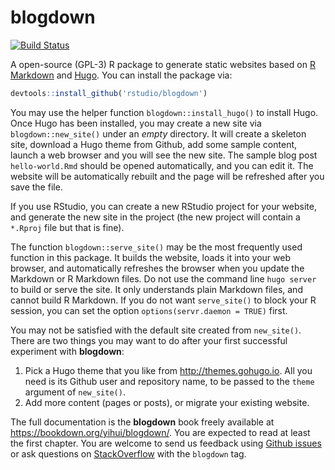 # blogdown

[![Build Status](https://travis-ci.org/rstudio/blogdown.svg)](https://travis-ci.org/rstudio/blogdown)

A open-source (GPL-3) R package to generate static websites based on [R Markdown](http://rmarkdown.rstudio.com) and [Hugo](https://gohugo.io). You can install the package via:

```r
devtools::install_github('rstudio/blogdown')
```

You may use the helper function `blogdown::install_hugo()` to install Hugo. Once Hugo has been installed, you may create a new site via `blogdown::new_site()` under an _empty_ directory. It will create a skeleton site, download a Hugo theme from Github,  add some sample content, launch a web browser and you will see the new site. The sample blog post `hello-world.Rmd` should be opened automatically, and you can edit it. The website will be automatically rebuilt and the page will be refreshed after you save the file.

If you use RStudio, you can create a new RStudio project for your website, and generate the new site in the project (the new project will contain a `*.Rproj` file but that is fine).

The function `blogdown::serve_site()` may be the most frequently used function in this package. It builds the website, loads it into your web browser, and automatically refreshes the browser when you update the Markdown or R Markdown files. Do not use the command line `hugo server` to build or serve the site. It only understands plain Markdown files, and cannot build R Markdown. If you do not want `serve_site()` to block your R session, you can set the option `options(servr.daemon = TRUE)` first.

You may not be satisfied with the default site created from `new_site()`. There are two things you may want to do after your first successful experiment with **blogdown**:

1. Pick a Hugo theme that you like from http://themes.gohugo.io. All you need is its Github user and repository name, to be passed to the `theme` argument of `new_site()`.
2. Add more content (pages or posts), or migrate your existing website.

The full documentation is the **blogdown** book freely available at https://bookdown.org/yihui/blogdown/. You are expected to read at least the first chapter. 
You are welcome to send us feedback using [Github issues](https://github.com/rstudio/blogdown/issues) or ask questions on [StackOverflow](http://stackoverflow.com/questions/tagged/blogdown) with the `blogdown` tag.
